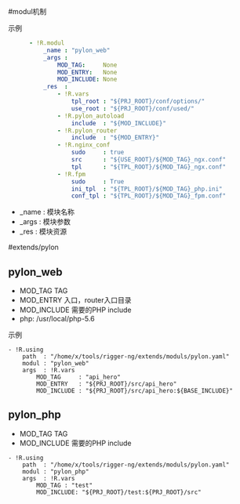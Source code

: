 #modul机制
 
示例
``` yaml
      - !R.modul
          _name : "pylon_web"
          _args :
              MOD_TAG:     None
              MOD_ENTRY:   None
              MOD_INCLUDE: None
          _res  :
              - !R.vars
                  tpl_root : "${PRJ_ROOT}/conf/options/"
                  use_root : "${PRJ_ROOT}/conf/used/"
              - !R.pylon_autoload
                  include  : "${MOD_INCLUDE}"
              - !R.pylon_router
                  include  : "${MOD_ENTRY}"
              - !R.nginx_conf
                  sudo     : true
                  src      : "${USE_ROOT}/${MOD_TAG}_ngx.conf"
                  tpl      : "${TPL_ROOT}/${MOD_TAG}_ngx.conf"
              - !R.fpm
                  sudo     : True
                  ini_tpl  : "${TPL_ROOT}/${MOD_TAG}_php.ini"
                  conf_tpl : "${TPL_ROOT}/${MOD_TAG}_fpm.conf"
```

- _name : 模块名称
- _args : 模块参数
- _res  : 模块资源

#extends/pylon



## pylon_web
* MOD_TAG    TAG
* MOD_ENTRY  入口，router入口目录
* MOD_INCLUDE  需要的PHP include
* php: /usr/local/php-5.6

示例
```
- !R.using
    path  : "/home/x/tools/rigger-ng/extends/moduls/pylon.yaml"
    modul : "pylon_web"
    args  : !R.vars
        MOD_TAG     : "api_hero"
        MOD_ENTRY   : "${PRJ_ROOT}/src/api_hero"
        MOD_INCLUDE : "${PRJ_ROOT}/src/api_hero:${BASE_INCLUDE}"
```
## pylon_php
* MOD_TAG    TAG
* MOD_INCLUDE  需要的PHP include

```
- !R.using
    path  : "/home/x/tools/rigger-ng/extends/moduls/pylon.yaml"
    modul : "pylon_php"
    args  : !R.vars
        MOD_TAG : "test"
        MOD_INCLUDE: "${PRJ_ROOT}/test:${PRJ_ROOT}/src"
```

